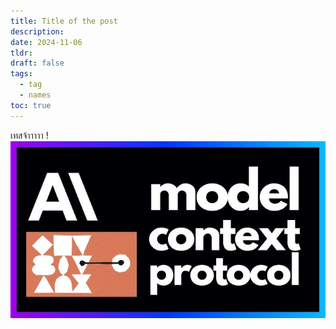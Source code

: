 ```yaml
---
title: Title of the post
description: 
date: 2024-11-06
tldr: 
draft: false
tags:
  - tag
  - names
toc: true
---
```


เทสจ้าาาาา
!![Image Description](/images/Pasted%20image%2020241206211504.png)